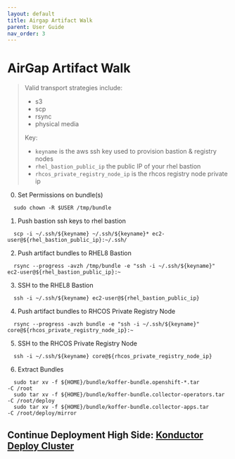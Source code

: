 ```yaml
---
layout: default
title: Airgap Artifact Walk
parent: User Guide
nav_order: 3
---
```


# AirGap Artifact Walk
> Valid transport strategies include:
>  - s3
>  - scp
>  - rsync
>  - physical media
>
> Key:
>  - `keyname` is the aws ssh key used to provision bastion & registry nodes
>  - `rhel_bastion_public_ip` the public IP of your rhel bastion
>  - `rhcos_private_registry_node_ip` is the rhcos registry node private ip
>    

  0. Set Permissions on bundle(s)
```
  sudo chown -R $USER /tmp/bundle
```
  1. Push bastion ssh keys to rhel bastion
```
  scp -i ~/.ssh/${keyname} ~/.ssh/${keyname}* ec2-user@${rhel_bastion_public_ip}:~/.ssh/
```
  2. Push artifact bundles to RHEL8 Bastion
```
  rsync --progress -avzh /tmp/bundle -e "ssh -i ~/.ssh/${keyname}" ec2-user@${rhel_bastion_public_ip}:~
```
  3. SSH to the RHEL8 Bastion
```
  ssh -i ~/.ssh/${keyname} ec2-user@${rhel_bastion_public_ip}
```
  4. Push artifact bundles to RHCOS Private Registry Node
```
  rsync --progress -avzh bundle -e "ssh -i ~/.ssh/${keyname}" core@${rhcos_private_registry_node_ip}:~
```
  5. SSH to the RHCOS Private Registry Node
```
  ssh -i ~/.ssh/${keyname} core@${rhcos_private_registry_node_ip}
```
  6. Extract Bundles
```
  sudo tar xv -f ${HOME}/bundle/koffer-bundle.openshift-*.tar         -C /root
  sudo tar xv -f ${HOME}/bundle/koffer-bundle.collector-operators.tar -C /root/deploy
  sudo tar xv -f ${HOME}/bundle/koffer-bundle.collector-apps.tar      -C /root/deploy/mirror
```
## Continue Deployment High Side: [Konductor Deploy Cluster]    
[Quay.io Image Pull Secret]:https://cloud.redhat.com/openshift/install/metal/user-provisioned
[Konductor Deploy Cluster]:https://codectl.io/docs/user-guide/deploy
